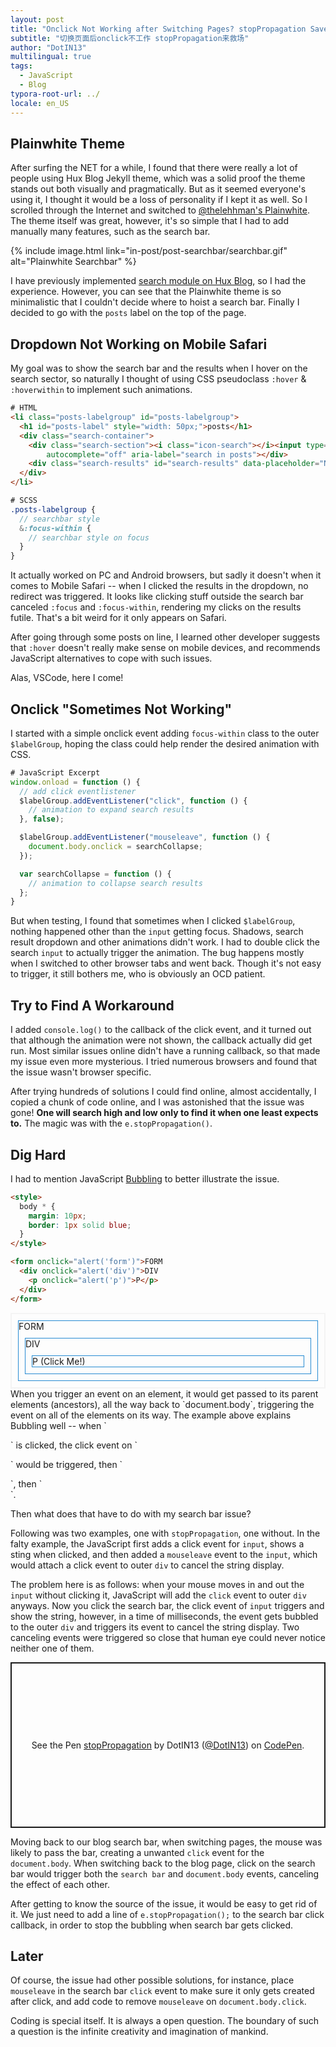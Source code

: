 ```yaml
---
layout: post
title: "Onclick Not Working after Switching Pages? stopPropagation Saves the Day!"
subtitle: "切换页面后onclick不工作 stopPropagation来救场"
author: "DotIN13"
multilingual: true
tags:
  - JavaScript
  - Blog
typora-root-url: ../
locale: en_US
---
```


## Plainwhite Theme

After surfing the NET for a while, I found that there were really a lot of people using Hux Blog Jekyll theme, which was a solid proof the theme stands out both visually and pragmatically. But as it seemed everyone's using it, I thought it would be a loss of personality if I kept it as well. So I scrolled through the Internet and switched to [@thelehhman's Plainwhite](https://github.com/thelehhman/plainwhite-jekyll). The theme itself was great, however, it's so simple that I had to add manually many features, such as the search bar.

{% include image.html link="in-post/post-searchbar/searchbar.gif" alt="Plainwhite Searchbar" %}

I have previously implemented [search module on Hux Blog](/2020/03/14/jekyll-blog-searchbar/), so I had the experience. However, you can see that the Plainwhite theme is so minimalistic that I couldn't decide where to hoist a search bar. Finally I decided to go with the `posts` label on the top of the page.

## Dropdown Not Working on Mobile Safari

My goal was to show the search bar and the results when I hover on the search sector, so naturally I thought of using CSS pseudoclass `:hover` & `:hoverwithin` to implement such animations.

```html
# HTML
<li class="posts-labelgroup" id="posts-labelgroup">
  <h1 id="posts-label" style="width: 50px;">posts</h1>
  <div class="search-container">
    <div class="search-section"><i class="icon-search"></i><input type="text" name="search" id="searchbar"
        autocomplete="off" aria-label="search in posts"></div>
    <div class="search-results" id="search-results" data-placeholder="NO RESULTS" style="display: none;"></div>
  </div>
</li>
```

```scss
# SCSS
.posts-labelgroup {
  // searchbar style
  &:focus-within {
    // searchbar style on focus
  }
}
```

It actually worked on PC and Android browsers, but sadly it doesn't when it comes to Mobile Safari -- when I clicked the results in the dropdown, no redirect was triggered. It looks like clicking stuff outside the search bar canceled `:focus` and `:focus-within`, rendering my clicks on the results futile. That's a bit weird for it only appears on Safari.

After going through some posts on line, I learned other developer suggests that `:hover` doesn't really make sense on mobile devices, and recommends JavaScript alternatives to cope with such issues.

Alas, VSCode, here I come!

## Onclick "Sometimes Not Working"

I started with a simple onclick event adding `focus-within` class to the outer `$labelGroup`, hoping the class could help render the desired animation with CSS.

```javascript
# JavaScript Excerpt
window.onload = function () {
  // add click eventlistener
  $labelGroup.addEventListener("click", function () {
    // animation to expand search results
  }, false);

  $labelGroup.addEventListener("mouseleave", function () {
    document.body.onclick = searchCollapse;
  });

  var searchCollapse = function () {
    // animation to collapse search results
  };
}
```

But when testing, I found that sometimes when I clicked `$labelGroup`, nothing happened other than the `input` getting focus. Shadows, search result dropdown and other animations didn't work. I had to double click the search `input` to actually trigger the animation. The bug happens mostly when I switched to other browser tabs and went back. Though it's not easy to trigger, it still bothers me, who is obviously an OCD patient.

## Try to Find A Workaround

I added `console.log()` to the callback of the click event, and it turned out that although the animation were not shown, the callback actually did get run. Most similar issues online didn't have a running callback, so that made my issue even more mysterious. I tried numerous browsers and found that the issue wasn't browser specific.

After trying hundreds of solutions I could find online, almost accidentally, I copied a chunk of code online, and I was astonished that the issue was gone! **One will search high and low only to find it when one least expects to.** The magic was with the `e.stopPropagation()`. 

## Dig Hard

I had to mention JavaScript [Bubbling](https://javascript.info/bubbling-and-capturing) to better illustrate the issue.

```html
<style>
  body * {
    margin: 10px;
    border: 1px solid blue;
  }
</style>

<form onclick="alert('form')">FORM
  <div onclick="alert('div')">DIV
    <p onclick="alert('p')">P</p>
  </div>
</form>
```

<style>
  #code-tryout {
    border: solid 2px #f4f4f4;   
  }
  #code-tryout * {
    margin: 10px;
    border: 1px solid #268bd2;
  }
</style>

<div id="code-tryout">
  <form onclick="alert('form')">FORM
    <div onclick="alert('div')">DIV
      <p onclick="alert('p')">P (Click Me!)</p>
    </div>
  </form>
</div>
When you trigger an event on an element, it would get passed to its parent elements (ancestors), all the way back to `document.body`, triggering the event on all of the elements on its way. The example above explains Bubbling well -- when `<p>` is clicked, the click event on `<p>` would be triggered, then `<div>`, then `<form>`.

Then what does that have to do with my search bar issue?

Following was two examples, one with `stopPropagation`, one without. In the falty example, the JavaScript first adds a click event for `input`, shows a sting when clicked, and then added a `mouseleave` event to the `input`, which would attach a click event to outer `div` to cancel the string display.

The problem here is as follows: when your mouse moves in and out the `input` without clicking it, JavaScript will add the `click` event to outer `div` anyways. Now you click the search bar, the click event of `input` triggers and show the string, however, in a time of milliseconds, the event gets bubbled to the outer `div` and triggers its event to cancel the string display. Two canceling events were triggered so close that human eye could never notice neither one of them.

<p class="codepen" data-height="265" data-theme-id="light" data-default-tab="js,result" data-user="DotIN13" data-slug-hash="qBOXjWJ" style="height: 265px; box-sizing: border-box; display: flex; align-items: center; justify-content: center; border: 2px solid; margin: 1em 0; padding: 1em;" data-pen-title="stopPropagation">
  <span>See the Pen <a href="https://codepen.io/DotIN13/pen/qBOXjWJ">
  stopPropagation</a> by DotIN13 (<a href="https://codepen.io/DotIN13">@DotIN13</a>)
  on <a href="https://codepen.io">CodePen</a>.</span>
</p>
<script async src="https://static.codepen.io/assets/embed/ei.js"></script>

Moving back to our blog search bar, when switching pages, the mouse was likely to pass the bar, creating a unwanted `click` event for the `document.body`. When switching back to the blog page, click on the search bar would trigger both the `search bar` and `document.body` events, canceling the effect of each other.

After getting to know the source of the issue, it would be easy to get rid of it. We just need to add a line of `e.stopPropagation();` to the search bar click callback, in order to stop the bubbling when search bar gets clicked.

## Later

Of course, the issue had other possible solutions, for instance, place `mouseleave` in the search bar `click` event to make sure it only gets created after click, and add code to remove `mouseleave` on `document.body.click`.

Coding is special itself. It is always a open question. The boundary of such a question is the infinite creativity and imagination of mankind.